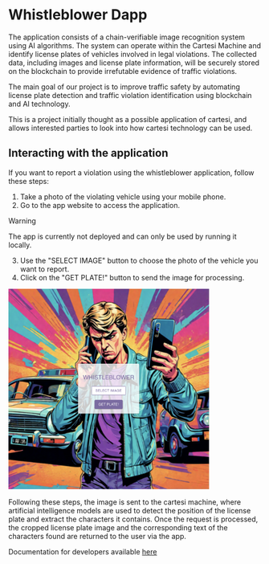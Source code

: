 # Whistleblower Dapp

The application consists of a chain-verifiable image recognition system using AI algorithms. The system can operate within the Cartesi Machine and identify license plates of vehicles involved in legal violations. The collected data, including images and license plate information, will be securely stored on the blockchain to provide irrefutable evidence of traffic violations.

The main goal of our project is to improve traffic safety by automating license plate detection and traffic violation identification using blockchain and AI technology.

This is a project initially thought as a possible application of cartesi, and allows interested parties to look into how cartesi technology can be used.

## Interacting with the application

If you want to report a violation using the whistleblower application, follow these steps:

1. Take a photo of the violating vehicle using your mobile phone.
2. Go to the app website to access the application.
>[!WARNING]
>The app is currently not deployed and can only be used by running it locally.
3. Use the "SELECT IMAGE" button to choose the photo of the vehicle you want to report.
4. Click on the "GET PLATE!" button to send the image for processing.

<img src="./docs/assets/images/app.png" alt="image" width="400" />

Following these steps, the image is sent to the cartesi machine, where artificial intelligence models are used to detect the position of the license plate and extract the characters it contains.
Once the request is processed, the cropped license plate image and the corresponding text of the characters found are returned to the user via the app.

Documentation for developers available [here](./docs/README.md)
